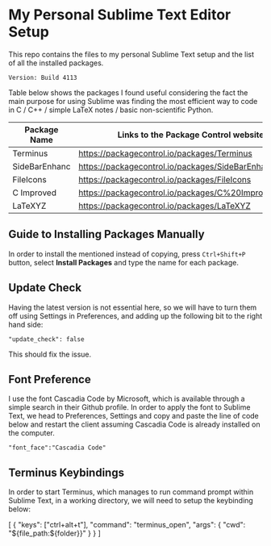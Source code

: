 # My Personal Sublime Text Editor Setup 
This repo contains the files to my personal Sublime Text setup and the list of all the installed packages.  
  
```Version: Build 4113```
  
Table below shows the packages I found useful considering the fact the main purpose for using Sublime was finding the most efficient way to code in C / C++ / simple LaTeX notes / basic non-scientific Python.  

| Package Name  | Links to the Package Control website                   |
|---------------|--------------------------------------------------------|
| Terminus      | https://packagecontrol.io/packages/Terminus            |
| SideBarEnhanc | https://packagecontrol.io/packages/SideBarEnhancements |
| FileIcons     | https://packagecontrol.io/packages/FileIcons           |
| C Improved    | https://packagecontrol.io/packages/C%20Improved        |
| LaTeXYZ       | https://packagecontrol.io/packages/LaTeXYZ        |
## Guide to Installing Packages Manually
In order to install the mentioned instead of copying, press ```Ctrl+Shift+P``` button, select **Install Packages** and type the name for each package.  
## Update Check 
Having the latest version is not essential here, so we will have to turn them off using Settings in Preferences, and adding up the following bit to the right hand side:  
  
```"update_check": false```
  
This should fix the issue.  
## Font Preference
I use the font Cascadia Code by Microsoft, which is available through a simple search in their Github profile. In order to apply the font to Sublime Text, we head to Preferences, Settings and copy and paste the line of code below and restart the client assuming Cascadia Code is already installed on the computer.  
  
```"font_face":"Cascadia Code"```
## Terminus Keybindings
In order to start Terminus, which manages to run command prompt within Sublime Text, in a working directory, we will need to setup the keybinding below:   
  
[
    { 
        "keys": ["ctrl+alt+t"], "command": "terminus_open", "args": {
            "cwd": "${file_path:${folder}}"
        }
    }
]
